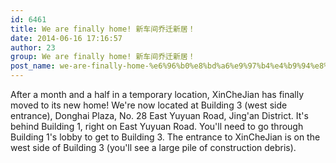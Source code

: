 ```yaml
---
id: 6461
title: We are finally home! 新车间乔迁新居！
date: 2014-06-16 17:16:57
author: 23
group: We are finally home! 新车间乔迁新居！
post_name: we-are-finally-home-%e6%96%b0%e8%bd%a6%e9%97%b4%e4%b9%94%e8%bf%81%e6%96%b0%e5%b1%85%ef%bc%81
---
```


After a month and a half in a temporary location, XinCheJian has finally moved to its new home! We're now located at Building 3 (west side entrance), Donghai Plaza, No. 28 East Yuyuan Road, Jing'an District.  It's behind Building 1, right on East Yuyuan Road.  You'll need to go through Building 1's lobby to get to Building 3.  The entrance to XinCheJian is on the west side of Building 3 (you'll see a large pile of construction debris).
